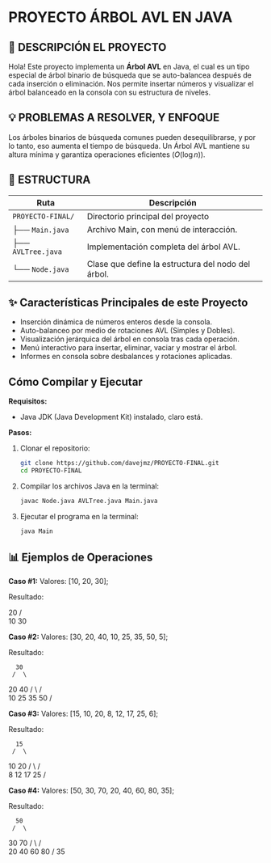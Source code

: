 # PROYECTO ÁRBOL AVL EN JAVA

## 👾 DESCRIPCIÓN EL PROYECTO
Hola! Este proyecto implementa un **Árbol AVL** en Java, el cual es un tipo especial de árbol binario de búsqueda que se auto-balancea después de cada inserción o eliminación. Nos permite insertar números y visualizar el árbol balanceado en la consola con su estructura de niveles.

## 💡 PROBLEMAS A RESOLVER, Y ENFOQUE
Los árboles binarios de búsqueda comunes pueden desequilibrarse, y por lo tanto, eso aumenta el tiempo de búsqueda. Un Árbol AVL mantiene su altura mínima y garantiza operaciones eficientes ($O(\log n)$).

## 📂 ESTRUCTURA

|        Ruta       |                Descripción                      |
| ----------------- | ----------------------------------------------- |
| `PROYECTO-FINAL/` | Directorio principal del proyecto               |
| ├── `Main.java`   | Archivo Main, con menú de interacción.          |
| ├── `AVLTree.java`| Implementación completa del árbol AVL.          |
| └── `Node.java`   | Clase que define la estructura del nodo del árbol. |

## ✨ Características Principales de este Proyecto
* Inserción dinámica de números enteros desde la consola.
* Auto-balanceo por medio de rotaciones AVL (Simples y Dobles).
* Visualización jerárquica del árbol en consola tras cada operación.
* Menú interactivo para insertar, eliminar, vaciar y mostrar el árbol.
* Informes en consola sobre desbalances y rotaciones aplicadas.

## Cómo Compilar y Ejecutar

**Requisitos:**
* Java JDK (Java Development Kit) instalado, claro está. 

**Pasos:**
1.  Clonar el repositorio:
    ```bash
    git clone https://github.com/davejmz/PROYECTO-FINAL.git 
    cd PROYECTO-FINAL
    ```
2.  Compilar los archivos Java en la terminal:
    ```bash
    javac Node.java AVLTree.java Main.java
    ```
3.  Ejecutar el programa en la terminal:
    ```bash
    java Main
    ```

## 📊 Ejemplos de Operaciones

**Caso #1:**
Valores: [10, 20, 30];

Resultado:

  20
 /  \
10  30


**Caso #2:**
Valores: [30, 20, 40, 10, 25, 35, 50, 5];

Resultado:

      30
     /  \
   20    40
  / \   /  \
 10 25 35  50
/


**Caso #3:**
Valores: [15, 10, 20, 8, 12, 17, 25, 6];

Resultado:

      15
     /  \
   10    20
  / \   /  \
 8  12 17  25
/


**Caso #4:**
Valores: [50, 30, 70, 20, 40, 60, 80, 35];

Resultado:

      50
     /  \
   30    70
  / \   /  \
 20 40 60  80
    /
   35